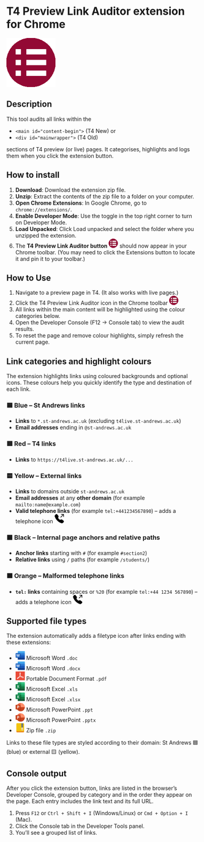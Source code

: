 # T4 Preview Link Auditor extension for Chrome

<img src="icon128.png" alt="xls" width="128">


## Description

This tool audits all links within the

* `<main id="content-begin">` (T4 New) or
* `<div id="mainwrapper">` (T4 Old)

sections of T4 preview (or live) pages. It categorises, highlights and logs them when you click the extension button.


## How to install

1. **Download**: Download the extension zip file.
2. **Unzip**: Extract the contents of the zip file to a folder on your computer.
3. **Open Chrome Extensions**: In Google Chrome, go to `chrome://extensions/`.
4. **Enable Developer Mode**: Use the toggle in the top right corner to turn on Developer Mode.
5. **Load Unpacked**: Click Load unpacked and select the folder where you unzipped the extension.
6. The **T4 Preview Link Auditor button** <img src="icon48.png" alt="icon" width="24"> should now appear in your Chrome toolbar. (You may need to click the Extensions button to locate it and pin it to your toolbar.)


## How to Use

1. Navigate to a preview page in T4. (It also works with live pages.)
2. Click the T4 Preview Link Auditor icon in the Chrome toolbar <img src="icon48.png" alt="icon" width="24">
3. All links within the main content will be highlighted using the colour categories below.
4. Open the Developer Console (F12 → Console tab) to view the audit results.
5. To reset the page and remove colour highlights, simply refresh the current page.


## Link categories and highlight colours

The extension highlights links using coloured backgrounds and optional icons. These colours help you quickly identify the type and destination of each link.

### 🟦 Blue – St Andrews links

* **Links** to `*.st-andrews.ac.uk` (excluding `t4live.st-andrews.ac.uk`)
* **Email addresses** ending in `@st-andrews.ac.uk`

### 🟥 Red – T4 links

* **Links** to `https://t4live.st-andrews.ac.uk/...`

### 🟨 Yellow – External links

* **Links** to domains outside `st-andrews.ac.uk`
* **Email addresses** at any **other domain** (for example `mailto:name@example.com`)
* **Valid telephone links** (for example `tel:+441234567890`) – adds a telephone icon <img src="icons/tel.png" alt="telephone" width="24">

### ⬛ Black – Internal page anchors and relative paths

* **Anchor links** starting with `#` (for example `#section2`)
* **Relative links** using `/` paths (for example `/students/`)

### 🟧 Orange – Malformed telephone links

* **`tel:` links** containing spaces or `%20` (for example `tel:+44 1234 567890`) – adds a telephone icon <img src="icons/tel.png" alt="telephone" width="24">


## Supported file types

The extension automatically adds a filetype icon after links ending with these extensions:

* <img src="icons/doc.png" alt="doc" width="24"> Microsoft Word `.doc`
* <img src="icons/doc.png" alt="doc" width="24"> Microsoft Word `.docx`
* <img src="icons/pdf.png" alt="pdf" width="24"> Portable Document Format `.pdf`
* <img src="icons/xls.png" alt="xls" width="24"> Microsoft Excel `.xls`
* <img src="icons/xls.png" alt="xlsx" width="24"> Microsoft Excel `.xlsx`
* <img src="icons/ppt.png" alt="ppt" width="24"> Microsoft PowerPoint `.ppt`
* <img src="icons/ppt.png" alt="ppt" width="24"> Microsoft PowerPoint `.pptx`
* <img src="icons/zip.png" alt="zip" width="24"> Zip file `.zip`

Links to these file types are styled according to their domain: St Andrews 🟦 (blue) or external 🟨 (yellow).


## Console output

After you click the extension button, links are listed in the browser’s Developer Console, grouped by category and in the order they appear on the page. Each entry includes the link text and its full URL.

1. Press `F12` or `Ctrl + Shift + I` (Windows/Linux) or `Cmd + Option + I` (Mac).
2. Click the Console tab in the Developer Tools panel.
3. You’ll see a grouped list of links.